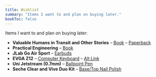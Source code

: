 ```yaml
---
title: Wishlist
summary: "Items I want to and plan on buying later."
bookToc: false
---
```


Items I want to and plan on buying later:

- **Valuable Humans in Transit and Other Stories** – [Book](https://qntm.org/vhitaos) – [Paperback](https://www.amazon.com/dp/B0BLGBZPJX)
- **Practical Engineering** – [Book](https://practical.engineering/book)
- **JLab Go Air Sport** – [Earbuds](https://www.jlab.com/products/go-air-sport-true-wireless-earbuds?variant=39393482637384)
- **EVGA Z12** – [Computer Keyboard](https://www.evga.com/products/product.aspx?pn=834-W0-12US-KR) – [Alt Link](https://www.amazon.com/EVGA-Z12-Programmable-Dedicated-834-W0-12US-KR/dp/B09C2DLCPG)
- **Uni Jetstream (0.7mm)** – [Ballpoint Pen](https://www.jetpens.com/Uni-Jetstream-Sport-Ballpoint-Pen-0.7-mm-Blue-Ink/pd/1648)
- **Seche Clear and Vive Duo Kit** – [Base/Top Nail Polish](https://www.seche.com/seche-clear-vive-duo-kit.html)